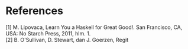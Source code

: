 # References
[1] M. Lipovaca, Learn You a Haskell for Great Good!. San Francisco, CA, USA: No Starch Press, 2011, hlm. 1.<br>
[2] B. O'Sullivan, D. Stewart, dan J. Goerzen, Regit 